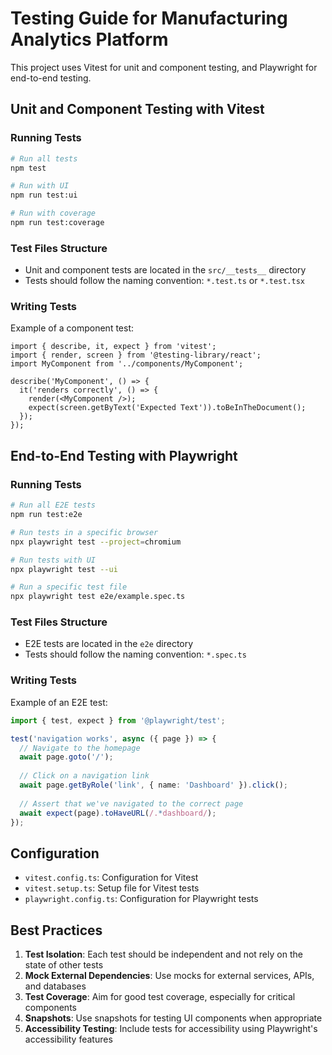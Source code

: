 # Testing Guide for Manufacturing Analytics Platform

This project uses Vitest for unit and component testing, and Playwright for end-to-end testing.

## Unit and Component Testing with Vitest

### Running Tests

```bash
# Run all tests
npm test

# Run with UI
npm run test:ui

# Run with coverage
npm run test:coverage
```

### Test Files Structure

- Unit and component tests are located in the `src/__tests__` directory
- Tests should follow the naming convention: `*.test.ts` or `*.test.tsx`

### Writing Tests

Example of a component test:

```tsx
import { describe, it, expect } from 'vitest';
import { render, screen } from '@testing-library/react';
import MyComponent from '../components/MyComponent';

describe('MyComponent', () => {
  it('renders correctly', () => {
    render(<MyComponent />);
    expect(screen.getByText('Expected Text')).toBeInTheDocument();
  });
});
```

## End-to-End Testing with Playwright

### Running Tests

```bash
# Run all E2E tests
npm run test:e2e

# Run tests in a specific browser
npx playwright test --project=chromium

# Run tests with UI
npx playwright test --ui

# Run a specific test file
npx playwright test e2e/example.spec.ts
```

### Test Files Structure

- E2E tests are located in the `e2e` directory
- Tests should follow the naming convention: `*.spec.ts`

### Writing Tests

Example of an E2E test:

```ts
import { test, expect } from '@playwright/test';

test('navigation works', async ({ page }) => {
  // Navigate to the homepage
  await page.goto('/');
  
  // Click on a navigation link
  await page.getByRole('link', { name: 'Dashboard' }).click();
  
  // Assert that we've navigated to the correct page
  await expect(page).toHaveURL(/.*dashboard/);
});
```

## Configuration

- `vitest.config.ts`: Configuration for Vitest
- `vitest.setup.ts`: Setup file for Vitest tests
- `playwright.config.ts`: Configuration for Playwright tests

## Best Practices

1. **Test Isolation**: Each test should be independent and not rely on the state of other tests
2. **Mock External Dependencies**: Use mocks for external services, APIs, and databases
3. **Test Coverage**: Aim for good test coverage, especially for critical components
4. **Snapshots**: Use snapshots for testing UI components when appropriate
5. **Accessibility Testing**: Include tests for accessibility using Playwright's accessibility features